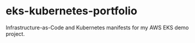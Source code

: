 # eks-kubernetes-portfolio
Infrastructure-as-Code and Kubernetes manifests for my AWS EKS demo project.
